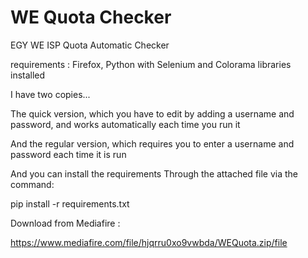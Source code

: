 # WE Quota Checker
EGY WE ISP Quota Automatic Checker

requirements :
Firefox, Python with Selenium and Colorama libraries installed

I have two copies...

The quick version, which you have to edit by adding a username and password, and works automatically each time you run it

And the regular version, which requires you to enter a username and password each time it is run

And you can install the requirements Through the attached file via the command:

pip install -r requirements.txt

Download from Mediafire :

https://www.mediafire.com/file/hjqrru0xo9vwbda/WEQuota.zip/file
